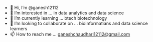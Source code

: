 - 👋 Hi, I’m @ganesh12112
- 👀 I’m interested in ... in data analytics and data science
- 🌱 I’m currently learning ... btech biotechnology
- 💞️ I’m looking to collaborate on ... bioinformatians and data science learners 
- 📫 How to reach me ... ganeshchaudhari12112@gmail.com

<!---
ganesh12112/ganesh12112 is a ✨ special ✨ repository because its `README.md` (this file) appears on your GitHub profile.
You can click the Preview link to take a look at your changes.
--->
